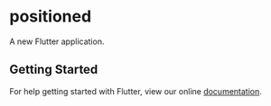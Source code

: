 # positioned

A new Flutter application.

## Getting Started

For help getting started with Flutter, view our online
[documentation](https://flutter.io/).
